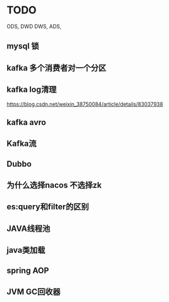 # TODO 

ODS, DWD DWS, ADS,







## mysql 锁

## kafka 多个消费者对一个分区

## kafka log清理

https://blog.csdn.net/weixin_38750084/article/details/83037938

## kafka avro



## Kafka流



## Dubbo



## 为什么选择nacos 不选择zk



## es:query和filter的区别



## JAVA线程池



## java类加载



## spring AOP



## JVM GC回收器